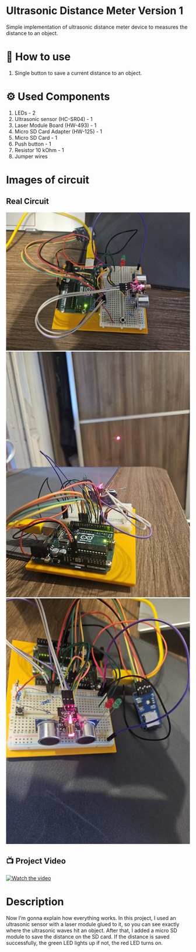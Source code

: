 # Ultrasonic Distance Meter Version 1
Simple implementation of ultrasonic distance meter device to measures the distance to an object. 

# 📲 How to use
1. Single button to save a current distance to an object.

# ⚙️ Used Components
1. LEDs - 2
2. Ultrasonic sensor (HC-SR04) - 1
3. Laser Module Board (HW-493) - 1
4. Micro SD Card Adapter (HW-125) - 1
5. Micro SD Card - 1
6. Push button - 1
7. Resistor 10 kOhm - 1
8. Jumper wires

# Images of circuit

## Real Circuit
<img src="Images/Photo_1.jpg" alt="Real picture of the circuit" width="650">
<img src="Images/Photo_2.jpg" alt="Real picture of the circuit" width="650">
<img src="Images/Photo_3.jpg" alt="Real picture of the circuit" width="650">

## 📺 Project Video
[![Watch the video](https://img.youtube.com/vi/s-7QpTg4uwI/0.jpg)](https://youtu.be/s-7QpTg4uwI)   

# Description
Now I’m gonna explain how everything works. In this project, I used an ultrasonic sensor with a laser module glued to it, so you can see exactly where the ultrasonic waves hit an object. After that, I added a micro SD module to save the distance on the SD card. If the distance is saved successfully, the green LED lights up if not, the red LED turns on.
